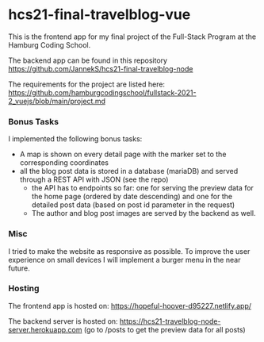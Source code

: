 # hcs21-final-travelblog-vue

This is the frontend app for my final project of the Full-Stack Program at the Hamburg Coding School.

The backend app can be found in this repository https://github.com/JannekS/hcs21-final-travelblog-node

The requirements for the project are listed here: https://github.com/hamburgcodingschool/fullstack-2021-2_vuejs/blob/main/project.md

### Bonus Tasks

I implemented the following bonus tasks:
- A map is shown on every detail page with the marker set to the corresponding coordinates
- all the blog post data is stored in a database (mariaDB) and served through a REST API with JSON (see the repo)
  - the API has to endpoints so far: one for serving the preview data for the home page (ordered by date descending) and one for the detailed post data (based on post id parameter in the request)
  - The author and blog post images are served by the backend as well.

### Misc

I tried to make the website as responsive as possible. To improve the user experience on small devices I will implement a burger menu in the near future.

### Hosting

The frontend app is hosted on: https://hopeful-hoover-d95227.netlify.app/

The backend server is hosted on: https://hcs21-travelblog-node-server.herokuapp.com (go to /posts to get the preview data for all posts)






